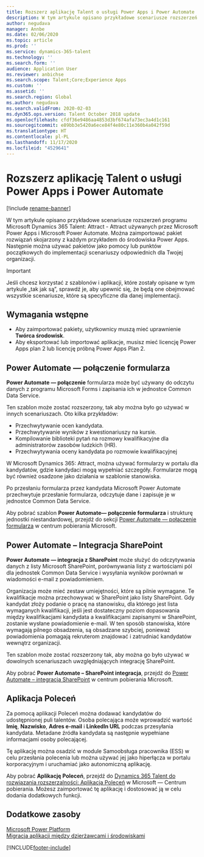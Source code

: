 ```yaml
---
title: Rozszerz aplikację Talent o usługi Power Apps i Power Automate
description: W tym artykule opisano przykładowe scenariusze rozszerzeń programu Microsoft Dynamics 365 Talent - Attract używanych przez Microsoft Power Apps i Microsoft Power Automate.
author: negudava
manager: Annbe
ms.date: 02/06/2020
ms.topic: article
ms.prod: ''
ms.service: dynamics-365-talent
ms.technology: ''
ms.search.form: ''
audience: Application User
ms.reviewer: anbichse
ms.search.scope: Talent;Core;Experience Apps
ms.custom: ''
ms.assetid: ''
ms.search.region: Global
ms.author: negudava
ms.search.validFrom: 2020-02-03
ms.dyn365.ops.version: Talent October 2018 update
ms.openlocfilehash: cfdf36e9486aa4853d3bf674afa73ec3a4d1c161
ms.sourcegitcommit: e89bb3e5420a6ece84f4e80c11e360b4a042f59d
ms.translationtype: HT
ms.contentlocale: pl-PL
ms.lasthandoff: 11/17/2020
ms.locfileid: "4529641"
---
```

# <a name="extend-talent-with-power-apps-and-power-automate"></a>Rozszerz aplikację Talent o usługi Power Apps i Power Automate

[!include [rename-banner](~/includes/cc-data-platform-banner.md)]

W tym artykule opisano przykładowe scenariusze rozszerzeń programu Microsoft Dynamics 365 Talent: Attract - Attract używanych przez Microsoft Power Apps i Microsoft Power Automate. Można zaimportować pakiet rozwiązań skojarzony z każdym przykładem do środowiska Power Apps. Następnie można używać pakietów jako pomocy lub punktów początkowych do implementacji scenariuszy odpowiednich dla Twojej organizacji.

> [!IMPORTANT]
> Jeśli chcesz korzystać z szablonów i aplikacji, które zostały opisane w tym artykule „tak jak są”, sprawdź je, aby upewnić się, że będą one obejmować wszystkie scenariusze, które są specyficzne dla danej implementacji.


## <a name="prerequisites"></a>Wymagania wstępne

- Aby zaimportować pakiety, użytkownicy muszą mieć uprawnienie **Twórca środowisk**.
- Aby eksportować lub importować aplikacje, musisz mieć licencję Power Apps plan 2 lub licencję próbną Power Apps Plan 2.

## <a name="power-automate--form-connect"></a>Power Automate — połączenie formularza

**Power Automate — połączenie** formularza może być używany do odczytu danych z programu Microsoft Forms i zapisania ich w jednostce Common Data Service.

Ten szablon może zostać rozszerzony, tak aby można było go używać w innych scenariuszach. Oto kilka przykładów:

- Przechwytywanie ocen kandydata.
- Przechwytywanie wyników z kwestionariuszy na kursie.
- Kompilowanie biblioteki pytań na rozmowy kwalifikacyjne dla administratorów zasobów ludzkich (HR).
- Przechwytywania oceny kandydata po rozmowie kwalifikacyjnej

W Microsoft Dynamics 365: Attract, można używać formularzy w portalu dla kandydatów, gdzie kandydaci mogą wypełniać szczegóły. Formularze mogą być również osadzone jako działania w szablonie stanowiska.

Po przesłaniu formularza przez kandydata Microsoft Power Automate przechwytuje przesłanie formularza, odczytuje dane i zapisuje je w jednostce Common Data Service.

Aby pobrać szablon **Power Automate— połączenie formularza** i strukturę jednostki niestandardowej, przejdź do sekcji [Power Automate — połączenie formularza](https://go.microsoft.com/fwlink/?linkid=2081988) w centrum pobierania Microsoft.

## <a name="power-automate--sharepoint-integration"></a>Power Automate – Integracja SharePoint

**Power Automate — integracja z SharePoint** może służyć do odczytywania danych z listy Microsoft SharePoint, porównywania listy z wartościami pól dla jednostek Common Data Service i wysyłania wyników porównań w wiadomości e-mail z powiadomieniem. 

Organizacja może mieć zestaw umiejętności, które są pilnie wymagane. Te kwalifikacje można przechowywać w SharePoint jako listy SharePoint. Gdy kandydat złoży podanie o pracę na stanowisku, dla którego jest lista wymaganych kwalifikacji, jeśli jest dostateczny poziom dopasowania między kwalifikacjami kandydata a kwalifikacjami zapisanymi w SharePoint, zostanie wysłane powiadomienie e-mail. W ten sposób stanowiska, które wymagają pilnego obsadzenia, są obsadzane szybciej, ponieważ powiadomienia pomagają rekruterom znajdować i zatrudniać kandydatów wewnątrz organizacji.

Ten szablon może zostać rozszerzony tak, aby można go było używać w dowolnych scenariuszach uwzględniających integrację SharePoint.

Aby pobrać **Power Automate – SharePoint integracja**, przejdź do [Power Automate – integracja SharePoint](https://go.microsoft.com/fwlink/?linkid=2082109) w centrum pobierania Microsoft.

## <a name="referral-app"></a>Aplikacja Poleceń

Za pomocą aplikacji Poleceń można dodawać kandydatów do udostępnionej puli talentów. Osoba polecająca może wprowadzić wartość **Imię**, **Nazwisko**, **Adres e-mail** i **Linkedln URL** podczas przesyłania kandydata. Metadane źródła kandydata są następnie wypełniane informacjami osoby polecającej.

Tę aplikację można osadzić w module Samoobsługa pracownika (ESS) w celu przesłania polecenia lub można używać jej jako hiperłącza w portalu korporacyjnym i uruchamiać jako autonomiczną aplikację.

Aby pobrać **Aplikację Poleceń**, przejdź do [Dynamics 365 Talent do rozwiązania rozszerzalności: Aplikacja Poleceń](https://www.microsoft.com/download/details.aspx?id=58497) w Microsoft — Centrum pobierania. Możesz zaimportować tę aplikację i dostosować ją w celu dodania dodatkowych funkcji.

## <a name="additional-resources"></a>Dodatkowe zasoby

[Microsoft Power Platform](https://docs.microsoft.com/power-platform/admin/admin-documentation)</br>
[Migracja aplikacji między dzierżawcami i środowiskami](https://docs.microsoft.com/power-platform/admin/environment-and-tenant-migration)


[!INCLUDE[footer-include](../includes/footer-banner.md)]